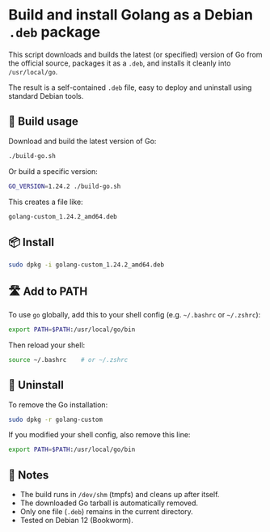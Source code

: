 # Build and install Golang as a Debian `.deb` package

This script downloads and builds the latest (or specified) version of Go from the official source, packages it as a `.deb`, and installs it cleanly into `/usr/local/go`.

The result is a self-contained `.deb` file, easy to deploy and uninstall using standard Debian tools.


## 🔧 Build usage

Download and build the latest version of Go:

```bash
./build-go.sh
```

Or build a specific version:

```bash
GO_VERSION=1.24.2 ./build-go.sh
```

This creates a file like:

```
golang-custom_1.24.2_amd64.deb
```

## 📦 Install

```bash
sudo dpkg -i golang-custom_1.24.2_amd64.deb
```

## 🛣️ Add to PATH

To use `go` globally, add this to your shell config (e.g. `~/.bashrc` or `~/.zshrc`):

```bash
export PATH=$PATH:/usr/local/go/bin
```

Then reload your shell:

```bash
source ~/.bashrc    # or ~/.zshrc
```

## 🧽 Uninstall

To remove the Go installation:

```bash
sudo dpkg -r golang-custom
```

If you modified your shell config, also remove this line:

```bash
export PATH=$PATH:/usr/local/go/bin
```

## 📁 Notes

- The build runs in `/dev/shm` (tmpfs) and cleans up after itself.
- The downloaded Go tarball is automatically removed.
- Only one file (`.deb`) remains in the current directory.
- Tested on Debian 12 (Bookworm).

